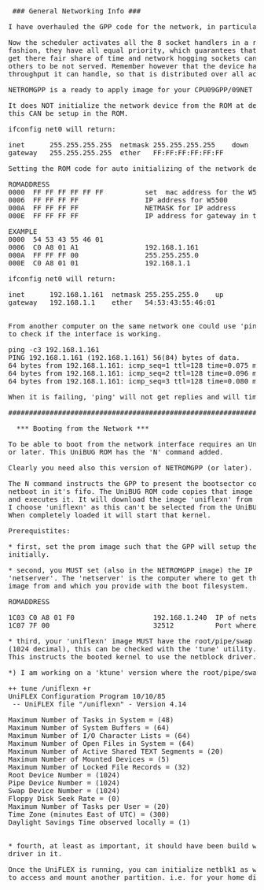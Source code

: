 <pre>
 ### General Networking Info ###

I have overhauled the GPP code for the network, in particular the scheduler.

Now the scheduler activates all the 8 socket handlers in a round robin
fashion, they have all equal priority, which guarantees that all sockets
get there fair share of time and network hogging sockets can't cause
others to be not served. Remember however that the device has a maximum
throughput it can handle, so that is distributed over all active sockets.

NETROMGPP is a ready to apply image for your CPU09GPP/09NET combo.

It does NOT initialize the network device from the ROM at default, but 
this CAN be setup in the ROM.

ifconfig net0 will return:

inet      255.255.255.255  netmask 255.255.255.255    down
gateway   255.255.255.255  ether   FF:FF:FF:FF:FF:FF

Setting the ROM code for auto initializing of the network device

ROMADDRESS 
0000  FF FF FF FF FF FF          set  mac address for the W5500
0006  FF FF FF FF                IP address for W5500
000A  FF FF FF FF                NETMASK for IP address
000E  FF FF FF FF                IP address for gateway in this network

EXAMPLE
0000  54 53 43 55 46 01          
0006  C0 A8 01 A1                192.168.1.161
000A  FF FF FF 00                255.255.255.0
000E  C0 A8 01 01                192.168.1.1
 
ifconfig net0 will return:

inet      192.168.1.161  netmask 255.255.255.0    up
gateway   192.168.1.1    ether   54:53:43:55:46:01


From another computer on the same network one could use 'ping'
to check if the interface is working.

ping -c3 192.168.1.161
PING 192.168.1.161 (192.168.1.161) 56(84) bytes of data.
64 bytes from 192.168.1.161: icmp_seq=1 ttl=128 time=0.075 ms
64 bytes from 192.168.1.161: icmp_seq=2 ttl=128 time=0.096 ms
64 bytes from 192.168.1.161: icmp_seq=3 ttl=128 time=0.080 ms

When it is failing, 'ping' will not get replies and will timeout.

###############################################################################

  *** Booting from the Network ***

To be able to boot from the network interface requires an UnBUG_D type ROM
or later. This UniBUG ROM has the 'N' command added.

Clearly you need also this version of NETROMGPP (or later).

The N command instructs the GPP to present the bootsector code for the
netboot in it's fifo. The UniBUG ROM code copies that image over into RAM
and executes it. It will download the image 'uniflexn' from the netserver.
I choose 'uniflexn' as this can't be selected from the UniBUG boot commandline.
When completely loaded it will start that kernel.

Prerequistites:

* first, set the prom image such that the GPP will setup the network device
initially.

* second, you MUST set (also in the NETROMGPP image) the IP details of your
'netserver'. The 'netserver' is the computer where to get the 'uniflexn'
image from and which you provide with the boot filesystem.

ROMADDRESS

1C03 C0 A8 01 F0                   192.168.1.240  IP of netserver is listening
1C07 7F 00                         32512          Port where netserver is listening

* third, your 'uniflexn' image MUST have the root/pipe/swap device set to 0400 
(1024 decimal), this can be checked with the 'tune' utility. ( +r  =read-only).
This instructs the booted kernel to use the netblock driver. (netblk0)

*) I am working on a 'ktune' version where the root/pipe/swap majors can be set.

++ tune /uniflexn +r
UniFLEX Configuration Program 10/10/85
 -- UniFLEX file "/uniflexn" - Version 4.14

Maximum Number of Tasks in System = (48) 
Maximum Number of System Buffers = (64) 
Maximum Number of I/O Character Lists = (64) 
Maximum Number of Open Files in System = (64) 
Maximum Number of Active Shared TEXT Segments = (20) 
Maximum Number of Mounted Devices = (5) 
Maximum Number of Locked File Records = (32) 
Root Device Number = (1024) 
Pipe Device Number = (1024) 
Swap Device Number = (1024) 
Floppy Disk Seek Rate = (0) 
Maximum Number of Tasks per User = (20) 
Time Zone (minutes East of UTC) = (300) 
Daylight Savings Time observed locally = (1) 


* fourth, at least as important, it should have been build with the 'netblock' 
driver in it.
 
Once the UniFLEX is running, you can initialize netblk1 as well and use that
to access and mount another partition. i.e. for your home directory.



</pre>
 
